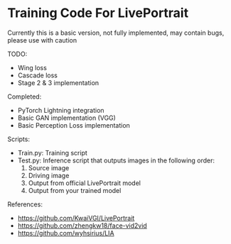 # Training Code For LivePortrait

Currently this is a basic version, not fully implemented, may contain bugs, please use with caution

TODO:
- Wing loss
- Cascade loss
- Stage 2 & 3 implementation

Completed:
- PyTorch Lightning integration
- Basic GAN implementation (VGG)
- Basic Perception Loss implementation

Scripts:
- Train.py: Training script
- Test.py: Inference script that outputs images in the following order:
  1. Source image
  2. Driving image
  3. Output from official LivePortrait model
  4. Output from your trained model

References:
- https://github.com/KwaiVGI/LivePortrait
- https://github.com/zhengkw18/face-vid2vid
- https://github.com/wyhsirius/LIA
